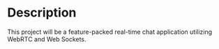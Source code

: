 # Description
This project will be a feature-packed real-time chat application utilizing WebRTC and Web Sockets.